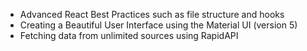 - Advanced React Best Practices such as file structure and hooks
- Creating a Beautiful User Interface using the Material UI (version 5)
- Fetching data from unlimited sources using RapidAPI